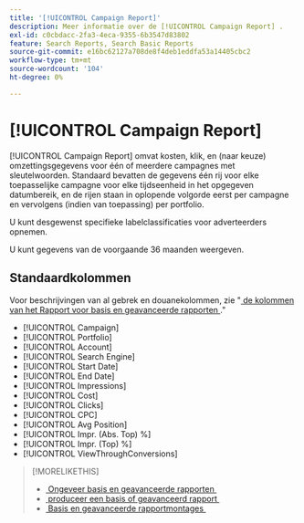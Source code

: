 ```yaml
---
title: '[!UICONTROL Campaign Report]'
description: Meer informatie over de [!UICONTROL Campaign Report] .
exl-id: c0cbdacc-2fa3-4eca-9355-6b3547d83802
feature: Search Reports, Search Basic Reports
source-git-commit: e16bc62127a708de8f4deb1eddfa53a14405cbc2
workflow-type: tm+mt
source-wordcount: '104'
ht-degree: 0%

---
```


# [!UICONTROL Campaign Report]

[!UICONTROL Campaign Report] omvat kosten, klik, en (naar keuze) omzettingsgegevens voor één of meerdere campagnes met sleutelwoorden. Standaard bevatten de gegevens één rij voor elke toepasselijke campagne voor elke tijdseenheid in het opgegeven datumbereik, en de rijen staan in oplopende volgorde eerst per campagne en vervolgens (indien van toepassing) per portfolio.

U kunt desgewenst specifieke labelclassificaties voor adverteerders opnemen.

U kunt gegevens van de voorgaande 36 maanden weergeven.

## Standaardkolommen

Voor beschrijvingen van al gebrek en douanekolommen, zie &quot;[&#x200B; de kolommen van het Rapport voor basis en geavanceerde rapporten &#x200B;](basic-advanced-report-columns.md).&quot;

* [!UICONTROL Campaign]
* [!UICONTROL Portfolio]
* [!UICONTROL Account]
* [!UICONTROL Search Engine]
* [!UICONTROL Start Date]
* [!UICONTROL End Date]
* [!UICONTROL Impressions]
* [!UICONTROL Cost]
* [!UICONTROL Clicks]
* [!UICONTROL CPC]
* [!UICONTROL Avg Position]
* [!UICONTROL Impr. (Abs. Top) %]
* [!UICONTROL Impr. (Top) %]
* [!UICONTROL ViewThroughConversions]

>[!MORELIKETHIS]
>
>* [&#x200B; Ongeveer basis en geavanceerde rapporten &#x200B;](basic-advanced-report-about.md)
>* [&#x200B; produceer een basis of geavanceerd rapport &#x200B;](basic-advanced-report-generate.md)
>* [&#x200B; Basis en geavanceerde rapportmontages &#x200B;](basic-advanced-report-settings.md)
